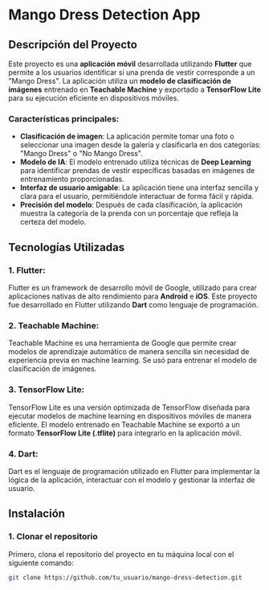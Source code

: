 # Mango Dress Detection App

## Descripción del Proyecto

Este proyecto es una **aplicación móvil** desarrollada utilizando **Flutter** que permite a los usuarios identificar si una prenda de vestir corresponde a un "Mango Dress". La aplicación utiliza un **modelo de clasificación de imágenes** entrenado en **Teachable Machine** y exportado a **TensorFlow Lite** para su ejecución eficiente en dispositivos móviles.

### Características principales:

- **Clasificación de imagen**: La aplicación permite tomar una foto o seleccionar una imagen desde la galería y clasificarla en dos categorías: "Mango Dress" o "No Mango Dress".
- **Modelo de IA**: El modelo entrenado utiliza técnicas de **Deep Learning** para identificar prendas de vestir específicas basadas en imágenes de entrenamiento proporcionadas.
- **Interfaz de usuario amigable**: La aplicación tiene una interfaz sencilla y clara para el usuario, permitiéndole interactuar de forma fácil y rápida.
- **Precisión del modelo**: Después de cada clasificación, la aplicación muestra la categoría de la prenda con un porcentaje que refleja la certeza del modelo.

## Tecnologías Utilizadas

### 1. **Flutter**:
   Flutter es un framework de desarrollo móvil de Google, utilizado para crear aplicaciones nativas de alto rendimiento para **Android** e **iOS**. Este proyecto fue desarrollado en Flutter utilizando **Dart** como lenguaje de programación.

### 2. **Teachable Machine**:
   Teachable Machine es una herramienta de Google que permite crear modelos de aprendizaje automático de manera sencilla sin necesidad de experiencia previa en machine learning. Se usó para entrenar el modelo de clasificación de imágenes.

### 3. **TensorFlow Lite**:
   TensorFlow Lite es una versión optimizada de TensorFlow diseñada para ejecutar modelos de machine learning en dispositivos móviles de manera eficiente. El modelo entrenado en Teachable Machine se exportó a un formato **TensorFlow Lite (.tflite)** para integrarlo en la aplicación móvil.

### 4. **Dart**:
   Dart es el lenguaje de programación utilizado en Flutter para implementar la lógica de la aplicación, interactuar con el modelo y gestionar la interfaz de usuario.

## Instalación

### 1. Clonar el repositorio

Primero, clona el repositorio del proyecto en tu máquina local con el siguiente comando:

```bash
git clone https://github.com/tu_usuario/mango-dress-detection.git
